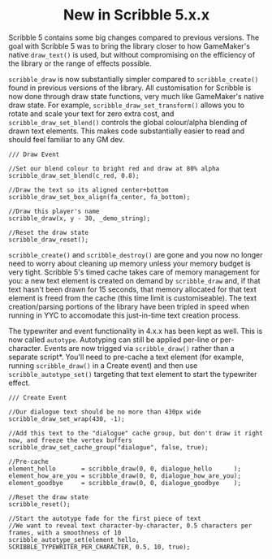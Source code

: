 <h1 align="center">New in Scribble 5.x.x</h1>

Scribble 5 contains some big changes compared to previous versions. The goal with Scribble 5 was to bring the library closer to how GameMaker's native `draw_text()` is used, but without compromising on the efficiency of the library or the range of effects possible.

`scribble_draw` is now substantially simpler compared to `scribble_create()` found in previous versions of the library. All customisation for Scribble is now done through draw state functions, very much like GameMaker's native draw state. For example, `scribble_draw_set_transform()` allows you to rotate and scale your text for zero extra cost, and `scribble_draw_set_blend()` controls the global colour/alpha blending of drawn text elements. This makes code substantially easier to read and should feel familiar to any GM dev.

```
/// Draw Event

//Set our blend colour to bright red and draw at 80% alpha
scribble_draw_set_blend(c_red, 0.8);

//Draw the text so its aligned center+bottom
scribble_draw_set_box_align(fa_center, fa_bottom);

//Draw this player's name
scribble_draw(x, y - 30, _demo_string);

//Reset the draw state
scribble_draw_reset();
```

`scribble_create()` and `scribble_destroy()` are gone and you now no longer need to worry about cleaning up memory unless your memory budget is very tight. Scribble 5's timed cache takes care of memory management for you: a new text element is created on demand by `scribble_draw` and, if that text hasn't been drawn for 15 seconds, that memory allocated for that text element is freed from the cache (this time limit is customiseable). The text creation/parsing portions of the library have been tripled in speed when running in YYC to accomodate this just-in-time text creation process.

The typewriter and event functionality in 4.x.x has been kept as well. This is now called `autotype`. Autotyping can still be applied per-line or per-character. Events are now trigged via `scribble_draw()` rather than a separate script\*. You'll need to pre-cache a text element (for example, running `scribble_draw()` in a Create event) and then use `scribble_autotype_set()` targeting that text element to start the typewriter effect.

```
/// Create Event

//Our dialogue text should be no more than 430px wide
scribble_draw_set_wrap(430, -1);

//Add this text to the "dialogue" cache group, but don't draw it right now, and freeze the vertex buffers
scribble_draw_set_cache_group("dialogue", false, true); 

//Pre-cache
element_hello       = scribble_draw(0, 0, dialogue_hello      );
element_how_are_you = scribble_draw(0, 0, dialogue_how_are_you);
element_goodbye     = scribble_draw(0, 0, dialogue_goodbye    );

//Reset the draw state
scribble_reset();

//Start the autotype fade for the first piece of text
//We want to reveal text character-by-character, 0.5 characters per frames, with a smoothness of 10
scribble_autotype_set(element_hello, SCRIBBLE_TYPEWRITER_PER_CHARACTER, 0.5, 10, true);
```
